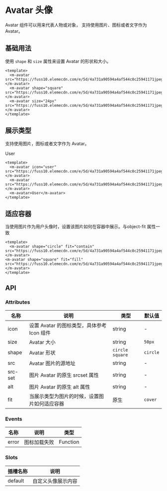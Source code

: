# Avatar 头像

Avatar 组件可以用来代表人物或对象， 支持使用图片、图标或者文字作为 Avatar。

## 基础用法

使用 `shape` 和 `size` 属性来设置 Avatar 的形状和大小。

<m-avatar src="https://fuss10.elemecdn.com/e/5d/4a731a90594a4af544c0c25941171jpeg.jpeg"></m-avatar>
<m-avatar shape="square" src="https://fuss10.elemecdn.com/e/5d/4a731a90594a4af544c0c25941171jpeg.jpeg"></m-avatar>
<m-avatar size="24px" src="https://fuss10.elemecdn.com/e/5d/4a731a90594a4af544c0c25941171jpeg.jpeg"></m-avatar>

```vue
<template>
  <m-avatar src="https://fuss10.elemecdn.com/e/5d/4a731a90594a4af544c0c25941171jpeg.jpeg"></m-avatar>
  <m-avatar shape="square" src="https://fuss10.elemecdn.com/e/5d/4a731a90594a4af544c0c25941171jpeg.jpeg"></m-avatar>
  <m-avatar size="24px" src="https://fuss10.elemecdn.com/e/5d/4a731a90594a4af544c0c25941171jpeg.jpeg"></m-avatar>
</template>
```

## 展示类型

支持使用图片，图标或者文字作为 Avatar。

<m-avatar icon="user" src="https://fuss10.elemecdn.com/e/5d/4a731a90594a4af544c0c25941171jpeg.jpeg"></m-avatar>
<m-avatar src="https://fuss10.elemecdn.com/e/5d/4a731a90594a4af544c0c25941171jpeg.jpeg"></m-avatar>
<m-avatar>User</m-avatar>

```vue
<template>
  <m-avatar icon="user" src="https://fuss10.elemecdn.com/e/5d/4a731a90594a4af544c0c25941171jpeg.jpeg"></m-avatar>
  <m-avatar src="https://fuss10.elemecdn.com/e/5d/4a731a90594a4af544c0c25941171jpeg.jpeg"></m-avatar>
  <m-avatar>User</m-avatar>
</template>
```


## 适应容器

当使用图片作为用户头像时，设置该图片如何在容器中展示。与object-fit 属性一致

<m-avatar shape="circle" fit="contain" src="https://fuss10.elemecdn.com/e/5d/4a731a90594a4af544c0c25941171jpeg.jpeg"></m-avatar>
<m-avatar shape="square" fit="fill" src="https://fuss10.elemecdn.com/e/5d/4a731a90594a4af544c0c25941171jpeg.jpeg"></m-avatar>

```vue
<template>
  <m-avatar shape="circle" fit="contain" src="https://fuss10.elemecdn.com/e/5d/4a731a90594a4af544c0c25941171jpeg.jpeg"></m-avatar>
<m-avatar shape="square" fit="fill" src="https://fuss10.elemecdn.com/e/5d/4a731a90594a4af544c0c25941171jpeg.jpeg"></m-avatar>
</template>
```

## API

### Attributes

| 名称 | 说明 | 类型 | 	默认值 |
| --- | --- | --- | --- |
| icon | 设置 Avatar 的图标类型，具体参考 Icon 组件| string | - |
| size | Avatar 大小 | string | `50px` |
| shape | Avatar 形状 | `circle` `square` | `circle` |
| src | Avatar 图片的源地址 | string | - |
| src-set | 图片 Avatar 的原生 srcset 属性 | string | - |
| alt | 图片 Avatar 的原生 alt 属性 | string | - |
| fit | 当展示类型为图片的时候，设置图片如何适应容器 | 原生 | `cover`|

### Events

| 名称 | 说明 | 类型 | 
| --- | ---  | --- |
| error | 图标加载失败 | Function |


### Slots

| 插槽名称 | 说明 | 
| -----  | --- | 
| default | 自定义头像展示内容 |